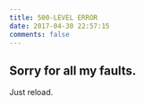 ```yaml
---
title: 500-LEVEL ERROR
date: 2017-04-30 22:57:15
comments: false
---
```

## Sorry for all my faults. 
Just reload.
